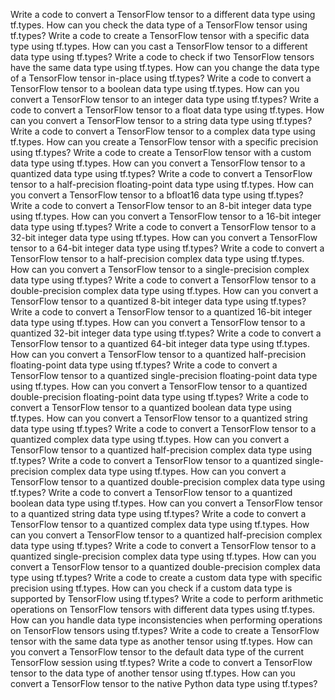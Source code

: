 Write a code to convert a TensorFlow tensor to a different data type using tf.types.
How can you check the data type of a TensorFlow tensor using tf.types?
Write a code to create a TensorFlow tensor with a specific data type using tf.types.
How can you cast a TensorFlow tensor to a different data type using tf.types?
Write a code to check if two TensorFlow tensors have the same data type using tf.types.
How can you change the data type of a TensorFlow tensor in-place using tf.types?
Write a code to convert a TensorFlow tensor to a boolean data type using tf.types.
How can you convert a TensorFlow tensor to an integer data type using tf.types?
Write a code to convert a TensorFlow tensor to a float data type using tf.types.
How can you convert a TensorFlow tensor to a string data type using tf.types?
Write a code to convert a TensorFlow tensor to a complex data type using tf.types.
How can you create a TensorFlow tensor with a specific precision using tf.types?
Write a code to create a TensorFlow tensor with a custom data type using tf.types.
How can you convert a TensorFlow tensor to a quantized data type using tf.types?
Write a code to convert a TensorFlow tensor to a half-precision floating-point data type using tf.types.
How can you convert a TensorFlow tensor to a bfloat16 data type using tf.types?
Write a code to convert a TensorFlow tensor to an 8-bit integer data type using tf.types.
How can you convert a TensorFlow tensor to a 16-bit integer data type using tf.types?
Write a code to convert a TensorFlow tensor to a 32-bit integer data type using tf.types.
How can you convert a TensorFlow tensor to a 64-bit integer data type using tf.types?
Write a code to convert a TensorFlow tensor to a half-precision complex data type using tf.types.
How can you convert a TensorFlow tensor to a single-precision complex data type using tf.types?
Write a code to convert a TensorFlow tensor to a double-precision complex data type using tf.types.
How can you convert a TensorFlow tensor to a quantized 8-bit integer data type using tf.types?
Write a code to convert a TensorFlow tensor to a quantized 16-bit integer data type using tf.types.
How can you convert a TensorFlow tensor to a quantized 32-bit integer data type using tf.types?
Write a code to convert a TensorFlow tensor to a quantized 64-bit integer data type using tf.types.
How can you convert a TensorFlow tensor to a quantized half-precision floating-point data type using tf.types?
Write a code to convert a TensorFlow tensor to a quantized single-precision floating-point data type using tf.types.
How can you convert a TensorFlow tensor to a quantized double-precision floating-point data type using tf.types?
Write a code to convert a TensorFlow tensor to a quantized boolean data type using tf.types.
How can you convert a TensorFlow tensor to a quantized string data type using tf.types?
Write a code to convert a TensorFlow tensor to a quantized complex data type using tf.types.
How can you convert a TensorFlow tensor to a quantized half-precision complex data type using tf.types?
Write a code to convert a TensorFlow tensor to a quantized single-precision complex data type using tf.types.
How can you convert a TensorFlow tensor to a quantized double-precision complex data type using tf.types?
Write a code to convert a TensorFlow tensor to a quantized boolean data type using tf.types.
How can you convert a TensorFlow tensor to a quantized string data type using tf.types?
Write a code to convert a TensorFlow tensor to a quantized complex data type using tf.types.
How can you convert a TensorFlow tensor to a quantized half-precision complex data type using tf.types?
Write a code to convert a TensorFlow tensor to a quantized single-precision complex data type using tf.types.
How can you convert a TensorFlow tensor to a quantized double-precision complex data type using tf.types?
Write a code to create a custom data type with specific precision using tf.types.
How can you check if a custom data type is supported by TensorFlow using tf.types?
Write a code to perform arithmetic operations on TensorFlow tensors with different data types using tf.types.
How can you handle data type inconsistencies when performing operations on TensorFlow tensors using tf.types?
Write a code to create a TensorFlow tensor with the same data type as another tensor using tf.types.
How can you convert a TensorFlow tensor to the default data type of the current TensorFlow session using tf.types?
Write a code to convert a TensorFlow tensor to the data type of another tensor using tf.types.
How can you convert a TensorFlow tensor to the native Python data type using tf.types?